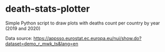 # death-stats-plotter
Simple Python script to draw plots with deaths count per country by year (2019 and 2020)

Data source: https://appsso.eurostat.ec.europa.eu/nui/show.do?dataset=demo_r_mwk_ts&lang=en
